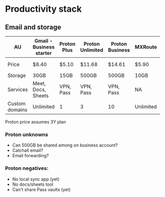 # Productivity stack

## Email and storage

| AU             | Gmail - Business starter | Proton Plus | Proton Unlimited | Proton Business | MXRoute   | MXRoute - Lifetime |
| -------------- | ------------------------ | ----------- | ---------------- | --------------- | --------- | ------------------ |
| Price          | $8.40                    | $5.10       | $11.68           | $14.61          | $5.90     | $99 (lifetime)     |
| Storage        | 30GB                     | 15GB        | 500GB            | 500GB           | 10GB      | 10GB               |
| Services       | Meet, Docs, Sheets       | VPN, Pass   | VPN, Pass        | VPN, Pass       | NA        | NA                 |
| Custom domains | Unlimited                | 1           | 3                | 10              | Unlimited | Unlimited          |

Proton price assumes 3Y plan

### Proton unknowns
 - Can 500GB be shared among on business account?
 - Catchall email?
 - Email forwarding?

### Proton negatives:
 - No local sync app (yet)
 - No docs/sheets tool
 - Can't share Pass vaults (yet)

